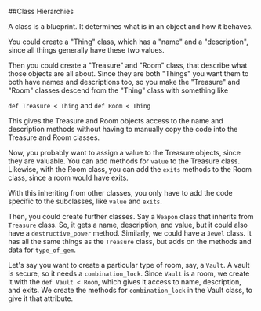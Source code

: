 ##Class Hierarchies

A class is a blueprint. It determines what is in an object and how it behaves.

You could create a "Thing" class, which has a "name" and a "description", since all things generally have these two values.

Then you could create a "Treasure" and "Room" class, that describe what those objects are all about. Since they are both "Things" you want them to both have names and descriptions too, so you make the "Treasure" and "Room" classes descend from the "Thing" class with something like

```def Treasure < Thing``` and ```def Room < Thing```

This gives the Treasure and Room objects access to the name and description methods without having to manually copy the code into the Treasure and Room classes.

Now, you probably want to assign a value to the Treasure objects, since they are valuable. You can add methods for ```value``` to the Treasure class. Likewise, with the Room class, you can add the ```exits``` methods to the Room class, since a room would have exits.

With this inheriting from other classes, you only have to add the code specific to the subclasses, like ```value``` and ```exits```.

Then, you could create further classes. Say a ```Weapon``` class that inherits from ```Treasure``` class. So, it gets a name, description, and value, but it could also have a ```destructive_power``` method. Similarly, we could have a ```Jewel``` class. It has all the same things as the ```Treasure``` class, but adds on the methods and data for ```type_of_gem```.

Let's say you want to create a particular type of room, say, a ```Vault```. A vault is secure, so it needs a ```combination_lock```. Since ```Vault``` is a room, we create it with the ```def Vault < Room```, which gives it access to name, description, and exits. We create the methods for ```combination_lock``` in the Vault class, to give it that attribute.